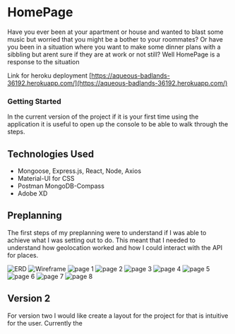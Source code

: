 # HomePage 
Have you ever been at your apartment or house and wanted to blast some music but worried that you might be a bother to your roommates? Or have you been in a situation where you want to make some dinner plans with a sibbling but arent sure if they are at work or not still? Well HomePage is a response to the situation 

Link for heroku deployment 
[https://aqueous-badlands-36192.herokuapp.com/](https://aqueous-badlands-36192.herokuapp.com/)


### Getting Started
In the current version of the project if it is your first time using the application it is useful to open up the console to be able to walk through the steps. 

## Technologies Used
* Mongoose, Express.js, React, Node, Axios
* Material-UI for CSS 
* Postman MongoDB-Compass
* Adobe XD

## Preplanning
The first steps of my preplanning were to understand if I was able to achieve what I was setting out to do. This meant that I needed to understand how geolocation worked and how I could interact with the API for places.

![ERD](https://i.imgur.com/LrtQrvl.png)
![Wireframe](https://i.imgur.com/qIz77qy.png)
![page 1](https://i.imgur.com/vSayoL8.jpg)
![page 2](https://i.imgur.com/2mfG4Yx.jpg)
![page 3](https://i.imgur.com/rDmdQNC.jpg)
![page 4](https://i.imgur.com/irmBVYz.jpg)
![page 5](https://i.imgur.com/oKDJJU0.jpg)
![page 6](https://i.imgur.com/KhxG5rk.jpg)
![page 7](https://i.imgur.com/siFjxjZ.jpg)
![page 8](https://i.imgur.com/t4VsCUh.jpg)



## Version 2
For version two I would like create a layout for the project for that is intuitive for the user. Currently the 
